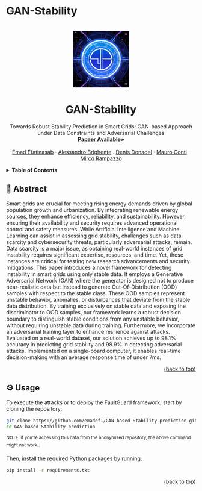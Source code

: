# GAN-Stability
<div id="top"></div>
<!-- PROJECT LOGO -->
<br />
<div align="center">
  <a href="https://github.com/emadef1/GAN-Stability/tree/main">
    <img src="Figure/logo.png" alt="Logo" width="150" height="150">
  </a>

  <h1 align="center">GAN-Stability</h1>

  <p align="center">
    Towards Robust Stability Prediction in Smart Grids: GAN-based Approach under Data Constraints and Adversarial Challenges
    <br />
    <a href="???"><strong>Papaer Available»</strong></a>
    <br />
    <br />
    <a href="https://www.dei.unipd.it/persona/1373bd29c9ef0140e39d53ec9add14d2">Emad Efatinasab</a>
    ·
    <a href="https://www.math.unipd.it/~abrighen/">Alessandro Brighente</a>
    .
    <a href="https://donadelden.github.io/">Denis Donadel</a>
    ·
    <a href="https://www.math.unipd.it/~conti/">Mauro Conti</a>
    .
    <a href="https://www.dei.unipd.it/persona/95DDDDA0C518D43822ADC0338BD38073">Mirco Rampazzo</a>
  </p>
</div>

<!-- TABLE OF CONTENTS -->
<details>
  <summary><strong>Table of Contents</strong></summary>
  <ol>
    <li>
      <a href="#abstract">Abstract</a>
    </li>
    <li>
      <a href="#usage">Usage</a>
    </li>
    <li>
      <a href="#models">Models</a>
    </li>
    <li>
      <a href="#baseline">Baseline</a>
    </li>
    <li>
      <a href="#attacks">Attacks</a>
    </li>
  </ol>
</details>

<div id="abstract"></div>

## 🧩 Abstract

Smart grids are crucial for meeting rising energy demands driven by global population growth and urbanization. By integrating renewable energy sources, they enhance efficiency, reliability, and sustainability. However, ensuring their availability and security requires advanced operational control and safety measures. 
While Artificial Intelligence and Machine Learning can assist in assessing grid stability, challenges such as data scarcity and cybersecurity threats, particularly adversarial attacks, remain.
Data scarcity is a major issue, as obtaining real-world instances of grid instability requires significant expertise, resources, and time. Yet, these instances are critical for testing new research advancements and security mitigations.
This paper introduces a novel framework for detecting instability in smart grids using only stable data. It employs a Generative Adversarial Network (GAN) where the generator is designed not to produce near-realistic data but instead to generate Out-Of-Distribution (OOD) samples with respect to the stable class. These OOD samples represent unstable behavior, anomalies, or disturbances that deviate from the stable data distribution. By training exclusively on stable data and exposing the discriminator to OOD samples, our framework learns a robust decision boundary to distinguish stable conditions from any  unstable behavior, without requiring unstable data during training. Furthermore, we incorporate an adversarial training layer to enhance resilience against attacks.
Evaluated on a real-world dataset, our solution achieves up to 98.1\% accuracy in predicting grid stability and 98.9\% in detecting adversarial attacks. Implemented on a single-board computer, it enables real-time decision-making with an average response time of under 7ms.
<p align="right"><a href="#top">(back to top)</a></p>
<div id="usage"></div>

## ⚙️ Usage

To execute the attacks or to deploy the FaultGuard framework, start by cloning the repository:

```bash
git clone https://github.com/emadef1/GAN-based-Stability-prediction.git
cd GAN-based-Stability-prediction
```
<sup>NOTE: if you're accessing this data from the anonymized repository, the above command might not work..</sup>

Then, install the required Python packages by running:

```bash
pip install -r requirements.txt
```

<p align="right"><a href="#top">(back to top)</a></p>
<div id="models"></div>
